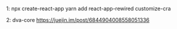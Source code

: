 1: npx create-react-app
   yarn add react-app-rewired  customize-cra


2: dva-core https://juejin.im/post/6844904008558051336  